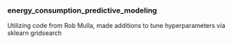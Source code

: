 ### energy_consumption_predictive_modeling
Utilizing code from Rob Mulla, made additions to tune hyperparameters via sklearn gridsearch
